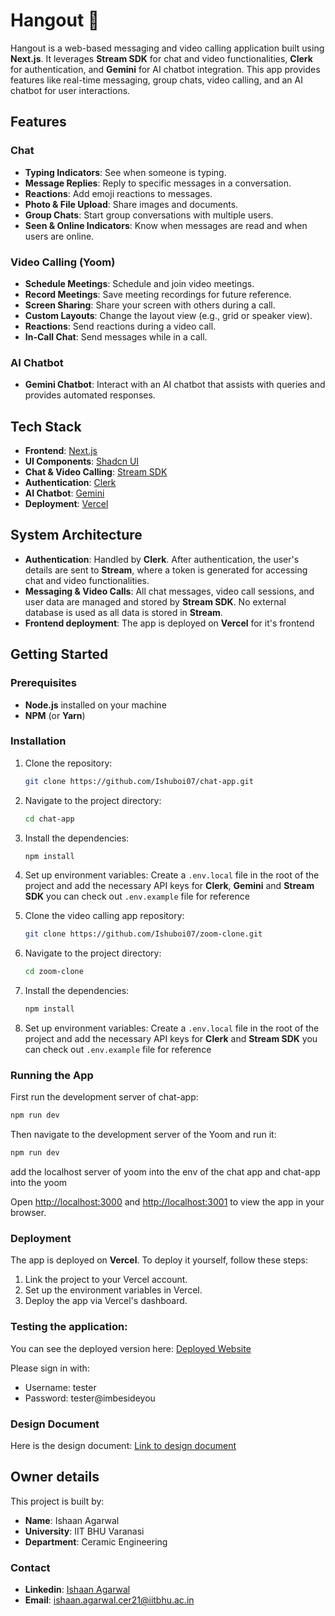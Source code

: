 # Hangout 👋

Hangout is a web-based messaging and video calling application built using **Next.js**. It leverages **Stream SDK** for chat and video functionalities, **Clerk** for authentication, and **Gemini** for AI chatbot integration. This app provides features like real-time messaging, group chats, video calling, and an AI chatbot for user interactions.

## Features

### Chat

- **Typing Indicators**: See when someone is typing.
- **Message Replies**: Reply to specific messages in a conversation.
- **Reactions**: Add emoji reactions to messages.
- **Photo & File Upload**: Share images and documents.
- **Group Chats**: Start group conversations with multiple users.
- **Seen & Online Indicators**: Know when messages are read and when users are online.

### Video Calling (Yoom)

- **Schedule Meetings**: Schedule and join video meetings.
- **Record Meetings**: Save meeting recordings for future reference.
- **Screen Sharing**: Share your screen with others during a call.
- **Custom Layouts**: Change the layout view (e.g., grid or speaker view).
- **Reactions**: Send reactions during a video call.
- **In-Call Chat**: Send messages while in a call.

### AI Chatbot

- **Gemini Chatbot**: Interact with an AI chatbot that assists with queries and provides automated responses.

## Tech Stack

- **Frontend**: [Next.js](https://nextjs.org/)
- **UI Components**: [Shadcn UI](https://shadcn.dev/)
- **Chat & Video Calling**: [Stream SDK](https://getstream.io/)
- **Authentication**: [Clerk](https://clerk.dev/)
- **AI Chatbot**: [Gemini](https://ai.google.dev/)
- **Deployment**: [Vercel](https://vercel.com/)

## System Architecture

- **Authentication**: Handled by **Clerk**. After authentication, the user's details are sent to **Stream**, where a token is generated for accessing chat and video functionalities.
- **Messaging & Video Calls**: All chat messages, video call sessions, and user data are managed and stored by **Stream SDK**. No external database is used as all data is stored in **Stream**.
- **Frontend deployment**: The app is deployed on **Vercel** for it's frontend

## Getting Started

### Prerequisites

- **Node.js** installed on your machine
- **NPM** (or **Yarn**)

### Installation

1. Clone the repository:

   ```bash
   git clone https://github.com/Ishuboi07/chat-app.git
   ```

2. Navigate to the project directory:

   ```bash
   cd chat-app
   ```

3. Install the dependencies:

   ```bash
   npm install
   ```

4. Set up environment variables:
   Create a `.env.local` file in the root of the project and add the necessary API keys for **Clerk**, **Gemini** and **Stream SDK** you can check out `.env.example` file for reference

5. Clone the video calling app repository:

   ```bash
   git clone https://github.com/Ishuboi07/zoom-clone.git
   ```

6. Navigate to the project directory:

   ```bash
   cd zoom-clone
   ```

7. Install the dependencies:

   ```bash
   npm install
   ```

8. Set up environment variables:
   Create a `.env.local` file in the root of the project and add the necessary API keys for **Clerk** and **Stream SDK** you can check out `.env.example` file for reference

### Running the App

First run the development server of chat-app:

```bash
npm run dev
```

Then navigate to the development server of the Yoom and run it:

```bash
npm run dev
```

add the localhost server of yoom into the env of the chat app and chat-app into the yoom

Open [http://localhost:3000](http://localhost:3000) and [http://localhost:3001](http://localhost:3001) to view the app in your browser.

### Deployment

The app is deployed on **Vercel**. To deploy it yourself, follow these steps:

1. Link the project to your Vercel account.
2. Set up the environment variables in Vercel.
3. Deploy the app via Vercel's dashboard.

### Testing the application:

You can see the deployed version here: [Deployed Website](https://hangout.ishaanagarwal.xyz/)

Please sign in with:

- Username: tester
- Password: tester@imbesideyou

### Design Document

Here is the design document: [Link to design document](https://docs.google.com/document/d/17o_3HwYCRx70qochgLVgM6FSVhc_uXcqjbwTpMxMxHQ/edit?usp=sharing)

## Owner details

This project is built by:

- **Name**: Ishaan Agarwal
- **University**: IIT BHU Varanasi
- **Department**: Ceramic Engineering

### Contact

- **Linkedin**: [Ishaan Agarwal](https://www.linkedin.com/in/ishaan-agarwal-2a6a2b221/)
- **Email**: ishaan.agarwal.cer21@iitbhu.ac.in
